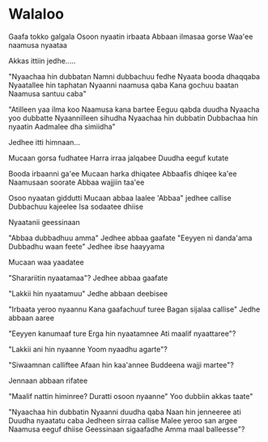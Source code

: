 Walaloo
=========
Gaafa tokko galgala
Osoon nyaatin irbaata
Abbaan ilmasaa gorse
Waa'ee naamusa nyaataa

Akkas ittiin jedhe.....

"Nyaachaa hin dubbatan
Namni dubbachuu fedhe
Nyaata booda dhaqqaba
Nyaatallee hin taphatan
Nyaanni naamusa qaba
Kana gochuu baatan
Naamusa santuu caba"

"Atilleen yaa ilma koo
Naamusa kana bartee
Eeguu qabda duudha
Nyaacha yoo dubbatte
Nyaannilleen sihudha
Nyaachaa hin dubbatin
Dubbachaa hin nyaatin
Aadmalee dha simiidha"

Jedhee itti himnaan...

Mucaan gorsa fudhatee
Harra irraa jalqabee
Duudha eeguf kutate

Booda irbaanni ga'ee
Mucaan harka dhiqatee
Abbaafis dhiqee ka'ee
Naamusaan soorate
Abbaa wajjiin taa'ee

Osoo nyaatan giddutti
Mucaan abbaa laalee
'Abbaa" jedhee callise
Dubbachuu kajeelee
Isa sodaatee dhiise

Nyaatanii geessinaan

"Abbaa dubbadhuu amma"
Jedhee abbaa gaafate
"Eeyyen ni danda'ama
Dubbadhu waan feete"
Jedhee ibse haayyama

Mucaan waa yaadatee

"Sharariitin nyaatamaa"?
Jedhee abbaa gaafate

"Lakkii hin nyaatamuu"
Jedhe abbaan deebisee

"Irbaata yeroo nyaannu
Kana gaafachuuf turee
Bagan sijalaa callise"
Jedhe abbaan aaree

"Eeyyen kanumaaf ture
Erga hin nyaatamnee
Ati maalif nyaattaree"?

"Lakkii ani hin nyaanne
Yoom nyaadhu agarte"?

"Siwaamnan calliftee
Afaan hin kaa'annee
Buddeena wajji martee"?

Jennaan abbaan rifatee

"Maalif nattin himinree?
Duratti osoon nyaanne"
Yoo dubbiin akkas taate"

"Nyaachaa hin dubbatin
Nyaanni duudha qaba
Naan hin jenneeree ati
Duudha nyaatatu caba
Jedheen sirraa callise
Malee yeroo san argee
Naamusa eeguf dhiise
Geessinaan sigaafadhe
Amma maal balleesse"?
